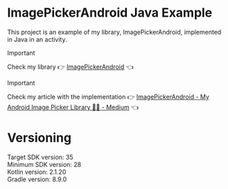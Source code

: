 # ImagePickerAndroid Java Example

This project is an example of my library, ImagePickerAndroid, implemented in Java in an activity.

> [!IMPORTANT]  
> Check my library :point_right: [ImagePickerAndroid](https://github.com/NicosNicolaou16/ImagePickerAndroid) :point_left: <br />

> [!IMPORTANT]  
> Check my article with the implementation :point_right: [ImagePickerAndroid - My Android Image Picker Library 🧑‍💻 - Medium](https://medium.com/@nicosnicolaou/imagepickerandroid-my-android-image-picker-library-d1ac86c60e3a) :point_left: <br />

# Versioning
Target SDK version: 35 <br />
Minimum SDK version: 28 <br />
Kotlin version: 2.1.20 <br />
Gradle version: 8.9.0 <br />
